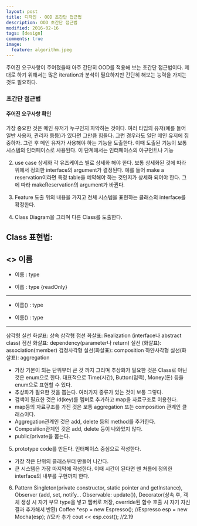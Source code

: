 ```yaml
---
layout: post
title: 디자인 - OOD 초간단 접근법
description: OOD 초간단 접근법
modified: 2016-02-16
tags: [design]
comments: true
image:
  feature: algorithm.jpeg
---
```


주어진 요구사항이 주어졌을때 아주 간단히 OOD를 적용해 보는 초간단 접근법이다. 제대로 하기 위해서는 많은 iteration과 분석이 필요하지만 간단히 해보는 능력을 가지는 것도 필요하다. 

### 초간단 접근법

#### 주어진 요구사항 확인

가장 중요한 것은 메인 유저가 누구인지 파악하는 것이다. 여러 타입의 유저(예를 들어 일반 사용자, 관리자 등등)가 있다면 그만큼 힘들다. 
그런 경우라도 일단 메인 유저에 집중하자. 그런 후 메인 유저가 사용해야 하는 기능을 도출한다.  이때 도출된 기능이 보통 시스템의 인터페이스로 사용된다. 이 단계에서는 인터페이스의 아규먼트나 기능 

2. use case 상세화
각 유즈케이스 별로 상세화 해야 한다. 보통 상세화된 것에 따라 위에서 정의한 interface의 argument가 결정된다. 
예를 들어 make a reservation이라면 특정 table을 예약해야 하는 것인지가 상세화 되어야 한다.  그에 따라 makeReservation의 argument가 바뀐다. 

3. Feature 도출
위의 내용을 가지고 전체 시스템을 표현하는 클래스의 interface를 확정한다. 
 
4. Class Diagram을 그리며 다른 Class를 도출한다. 

Class 표현법: 
----------------
 <<interface>>
이름 
--------------
- 이름 : type 
+ 이름 : type {readOnly}
--------------
- 이름() : type 
+ 이름() : type
--------------
삼각형 실선 화살표: 상속
삼각형 점선 화살표: Realization (interface나 abstract class)
점선 화살표: dependency(parameter나 return)
실선 (화살표): association(member)
검정사각형 실선(화살표): composition
하얀사각형 실선(화살표): aggregation

- 가장 기본이 되는 단위부터 큰 것 까지 그리며 추상화가 필요한 것은 Class로 아닌 것은 enum으로 한다.
대표적으로 Time(시간), Button(입력), Money(돈) 등을 enum으로 표현할 수 있다. 
- 추상화가 필요한 것을 뽑는다. 여러가지 종류가 있는 것이 보통 그렇다.  
- 검색이 필요한 것은 id(key)를 멤버로 추가하고 map을 자료구조로 이용한다. 
- map등의 자료구조를 가진 것은 보통 aggregation 또는 composition 관계인 클래스이다. 
- Aggregation관계인 것은 add, delete 등의 method를 추가한다. 
- Composition관계인 것은 add, delete 등이 나와있지 않다. 
- public/private을 뽑는다. 

5. prototype code를 만든다. 인터페이스 중심으로 작성한다.

- 가장 작은 단위의 클래스부터 만들어 나간다. 
- 큰 시스템은 가장 마지막에 작성한다. 이때 시간이 된다면 맨 처름에 정의한 interface의 내부를 구현까지 한다. 

6. Pattern
Singleton(private constructor, static pointer and getInstance), Observer (add, set, notify... Observable: update()),
Decorator(상속 후, 객체 생성 시 자기 부모 type을 넣고 멤버로 저장, override된 함수 호출 시 자기 자신 결과 추가해서 반환)
Coffee *esp = new Espresso(); //Espresso
	esp = new Mocha(esp); //모카 추가 
	cout << esp.cost();   //2.19 
